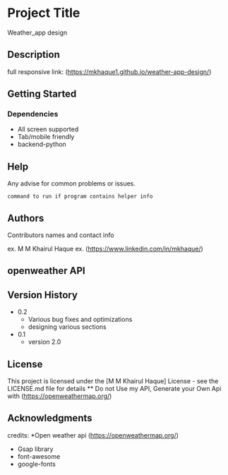# Project Title
Weather_app design 
## Description

full responsive link: (https://mkhaque1.github.io/weather-app-design/)

## Getting Started

### Dependencies

* All screen supported
* Tab/mobile friendly
* backend-python

## Help

Any advise for common problems or issues.
```
command to run if program contains helper info
```

## Authors

Contributors names and contact info

ex. M M Khairul Haque 
ex. (https://www.linkedin.com/in/mkhaque/)

## openweather API

## Version History

* 0.2
    * Various bug fixes and optimizations
    * designing various sections
* 0.1
    * version 2.0

## License

This project is licensed under the [M M Khairul Haque] License - see the LICENSE.md file for details
** Do not Use my API, Generate your Own Api with (https://openweathermap.org/)

## Acknowledgments

credits:
*Open weather api (https://openweathermap.org/)
* Gsap library
* font-awesome
* google-fonts



